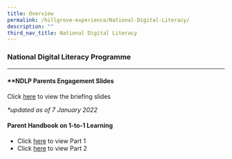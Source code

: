 ```yaml
---
title: Overview
permalink: /hillgrove-experience/National-Digital-Literacy/
description: ""
third_nav_title: National Digital Literacy
---
```

### **National Digital Literacy Programme**

-----------------------------------------------------------------
#### **NDLP Parents Engagement Slides

Click [here](https://drive.google.com/file/d/1lWgTzqtlUd4r8jZo0mZZdJDSqetySHwk/view?usp=sharing) to view the briefing slides

_\*updated as of 7 January 2022_

#### **Parent Handbook on 1-to-1 Learning**
* Click [here](https://drive.google.com/file/d/1CnrvzJs-kYXSB8TV4QCvpvWr5SxCP3Le/view?usp=sharing) to view Part 1  
* Click [here](https://drive.google.com/file/d/1WPEcX8bw3-aZfD10_TcwUdtXhN5wFOsf/view?usp=sharing) to view Part 2

